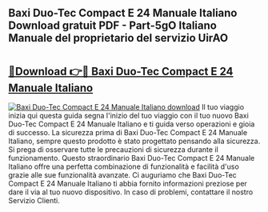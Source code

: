 ## Baxi Duo-Tec Compact E 24 Manuale Italiano Download gratuit PDF - Part-5gO Italiano Manuale del proprietario del servizio UirAO

# <h2><a href="http://dfb4mow.blite.top/?on=Baxi+Duo-Tec+Compact+E+24+Manuale+Italiano">🔗Download 👉🔴 Baxi Duo-Tec Compact E 24 Manuale Italiano</a></h2>

[![Baxi Duo-Tec Compact E 24 Manuale Italiano download](https://i.imgur.com/lujVjoI.png)](http://dfb4mow.blite.top/?on=Baxi+Duo-Tec+Compact+E+24+Manuale+Italiano)
Il tuo viaggio inizia qui questa guida segna l'inizio del tuo viaggio con il tuo nuovo Baxi Duo-Tec Compact E 24 Manuale Italiano e ti guida verso operazioni e gioia di successo. La sicurezza prima di Baxi Duo-Tec Compact E 24 Manuale Italiano, sempre questo prodotto è stato progettato pensando alla sicurezza. Si prega di osservare tutte le precauzioni di sicurezza durante il funzionamento. Questo straordinario Baxi Duo-Tec Compact E 24 Manuale Italiano offre una perfetta combinazione di funzionalità e facilità d'uso grazie alle sue funzionalità avanzate. Ci auguriamo che Baxi Duo-Tec Compact E 24 Manuale Italiano ti abbia fornito informazioni preziose per dare il via al tuo nuovo dispositivo. In caso di problemi, contattare il nostro Servizio Clienti.
